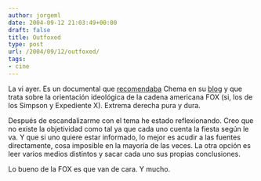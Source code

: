 ```yaml
---
author: jorgeml
date: 2004-09-12 21:03:49+00:00
draft: false
title: Outfoxed
type: post
url: /2004/09/12/outfoxed/
tags:
- cine
---
```


La vi ayer. Es un documental que [recomendaba](http://blogs.eurielec.etsit.upm.es/chema/archives/000341.html) Chema en su [blog](http://blogs.eurielec.etsit.upm.es/chema/) y que trata sobre la orientación ideológica de la cadena americana FOX (si, los de los Simpson y Expediente X). Extrema derecha pura y dura.

Después de escandalizarme con el tema he estado reflexionando. Creo que no existe la objetividad como tal ya que cada uno cuenta la fiesta según le va. Y que si uno quiere estar informado, lo mejor es acudir a las fuentes directamente, cosa imposible en la mayoría de las veces. La otra opción es leer varios medios distintos y sacar cada uno sus propias conclusiones.

Lo bueno de la FOX es que van de cara. Y mucho.
